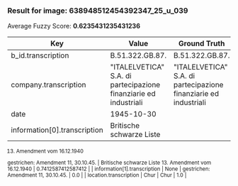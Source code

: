 ### Result for image: 638948512454392347_25_u_039
Average Fuzzy Score: **0.6235431235431236**
<small>

| Key | Value | Ground Truth | Score |
| --- | --- | --- | --- |
| b_id.transcription | B.51.322.GB.87. | B.51.322.GB.87. | 1.0 |
| company.transcription | "ITALELVETICA" S.A. di partecipazione finanziarie ed industriali | "ITALELVETICA" S.A. di partecipazione finanziarie ed industriali | 1.0 |
| date | 1945-10-30 |  | 0.0 |
| information[0].transcription | Britische schwarze Liste
13. Amendment vom 16.12.1940

gestrichen:
Amendment 11, 30.10.45. | Britische schwarze Liste
13. Amendment vom 16.12.1940 | 0.7412587412587412 |
| information[1].transcription | None | gestrichen:
Amendment 11, 30.10.45. | 0.0 |
| location.transcription | Chur | Chur | 1.0 |

</small>
